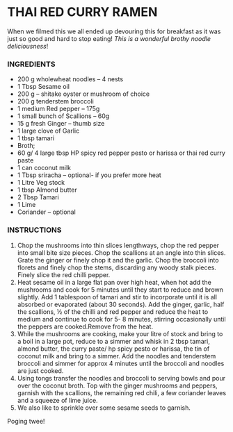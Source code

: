 # **THAI RED CURRY RAMEN**

When we filmed this we all ended up devouring this for breakfast as it was just so good and hard to stop eating! _This is a wonderful brothy noodle deliciousness_!

### **INGREDIENTS**

- 200 g wholewheat noodles – 4 nests
- 1 Tbsp Sesame oil
- 200 g – shitake oyster or mushroom of choice
- 200 g tenderstem broccoli
- 1 medium Red pepper – 175g
- 1 small bunch of Scallions – 60g
- 15 g fresh Ginger – thumb size
- 1 large clove of Garlic
- 1 tbsp tamari
- Broth;
- 60 g/ 4 large tbsp HP spicy red pepper pesto or harissa or thai red curry paste
- 1 can coconut milk
- 1 Tbsp sriracha – optional- if you prefer more heat
- 1 Litre Veg stock
- 1 tbsp Almond butter
- 2 Tbsp Tamari
- 1 Lime
- Coriander – optional

### **INSTRUCTIONS**

1. Chop the mushrooms into thin slices lengthways, chop the red pepper into small bite size pieces. Chop the scallions at an angle into thin slices. Grate the ginger or finely chop it and the garlic. Chop the broccoli into florets and finely chop the stems, discarding any woody stalk pieces. Finely slice the red chilli pepper.
2. Heat sesame oil in a large flat pan over high heat, when hot add the mushrooms and cook for 5 minutes until they start to reduce and brown slightly. Add 1 tablespoon of tamari and stir to incorporate until it is all absorbed or evaporated (about 30 seconds). Add the ginger, garlic, half the scallions, ½ of the chilli and red pepper and reduce the heat to medium and continue to cook for 5- 8 minutes, stirring occasionally until the peppers are cooked.Remove from the heat.
3. While the mushrooms are cooking, make your litre of stock and bring to a boil in a large pot, reduce to a simmer and whisk in 2 tbsp tamari, almond butter, the curry paste/ hp spicy pesto or harissa, the tin of coconut milk and bring to a simmer. Add the noodles and tenderstem broccoli and simmer for approx 4 minutes until the broccoli and noodles are just cooked.
4. Using tongs transfer the noodles and broccoli to serving bowls and pour over the coconut broth. Top with the ginger mushrooms and peppers, garnish with the scallions, the remaining red chili, a few coriander leaves and a squeeze of lime juice.
5. We also like to sprinkle over some sesame seeds to garnish.

Poging twee!
